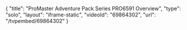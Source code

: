 {
    "title": "ProMaster Adventure Pack Series PRO6591 Overview",
    "type": "solo",
    "layout": "iframe-static",
    "videoId": "69864302",
    "url": "\/tvpembed\/69864302"
}